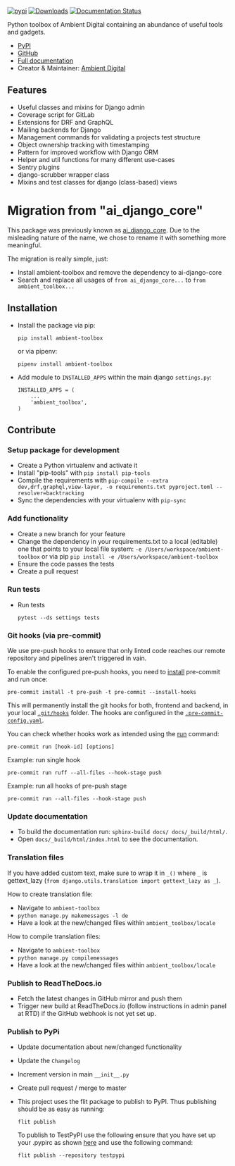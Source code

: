 [![pypi](https://img.shields.io/pypi/v/ambient-toolbox.svg)](https://pypi.python.org/pypi/ambient-toolbox/)
[![Downloads](https://pepy.tech/badge/ambient-toolbox)](https://pepy.tech/project/ambient-toolbox)
[![Documentation Status](https://readthedocs.org/projects/ambient-toolbox/badge/?version=latest)](https://ambient-toolbox.readthedocs.io/en/latest/?badge=latest)

Python toolbox of Ambient Digital containing an abundance of useful tools and gadgets.

* [PyPI](https://pypi.org/project/ambient-toolbox/)
* [GitHub](https://github.com/ambient-innovation/ambient-toolbox)
* [Full documentation](https://ambient-toolbox.readthedocs.io/en/latest/index.html)
* Creator & Maintainer: [Ambient Digital](https://ambient.digital)

## Features

* Useful classes and mixins for Django admin
* Coverage script for GitLab
* Extensions for DRF and GraphQL
* Mailing backends for Django
* Management commands for validating a projects test structure
* Object ownership tracking with timestamping
* Pattern for improved workflow with Django ORM
* Helper and util functions for many different use-cases
* Sentry plugins
* django-scrubber wrapper class
* Mixins and test classes for django (class-based) views

# Migration from "ai_django_core"

This package was previously known as [ai_django_core](https://pypi.org/project/ai-django-core/). Due to the
misleading nature of the name, we chose to rename it with something more meaningful.

The migration is really simple, just:

* Install ambient-toolbox and remove the dependency to ai-django-core
* Search and replace all usages of `from ai_django_core...` to `from ambient_toolbox...`


## Installation

- Install the package via pip:

  `pip install ambient-toolbox`

  or via pipenv:

  `pipenv install ambient-toolbox`

- Add module to `INSTALLED_APPS` within the main django `settings.py`:

    ````
    INSTALLED_APPS = (
        ...
        'ambient_toolbox',
    )
     ````

## Contribute

### Setup package for development

- Create a Python virtualenv and activate it
- Install "pip-tools" with `pip install pip-tools`
- Compile the requirements with `pip-compile --extra dev,drf,graphql,view-layer, -o requirements.txt pyproject.toml --resolver=backtracking`
- Sync the dependencies with your virtualenv with `pip-sync`

### Add functionality

- Create a new branch for your feature
- Change the dependency in your requirements.txt to a local (editable) one that points to your local file system:
  `-e /Users/workspace/ambient-toolbox` or via pip  `pip install -e /Users/workspace/ambient-toolbox`
- Ensure the code passes the tests
- Create a pull request

### Run tests

- Run tests
  ````
  pytest --ds settings tests
  ````

### Git hooks (via pre-commit)

We use pre-push hooks to ensure that only linted code reaches our remote repository and pipelines aren't triggered in
vain.

To enable the configured pre-push hooks, you need to [install](https://pre-commit.com/) pre-commit and run once:

    pre-commit install -t pre-push -t pre-commit --install-hooks

This will permanently install the git hooks for both, frontend and backend, in your local
[`.git/hooks`](./.git/hooks) folder.
The hooks are configured in the [`.pre-commit-config.yaml`](templates/.pre-commit-config.yaml.tpl).

You can check whether hooks work as intended using the [run](https://pre-commit.com/#pre-commit-run) command:

    pre-commit run [hook-id] [options]

Example: run single hook

    pre-commit run ruff --all-files --hook-stage push

Example: run all hooks of pre-push stage

    pre-commit run --all-files --hook-stage push

### Update documentation

- To build the documentation run: `sphinx-build docs/ docs/_build/html/`.
- Open `docs/_build/html/index.html` to see the documentation.

### Translation files

If you have added custom text, make sure to wrap it in `_()` where `_` is
gettext_lazy (`from django.utils.translation import gettext_lazy as _`).

How to create translation file:

* Navigate to `ambient-toolbox`
* `python manage.py makemessages -l de`
* Have a look at the new/changed files within `ambient_toolbox/locale`

How to compile translation files:

* Navigate to `ambient-toolbox`
* `python manage.py compilemessages`
* Have a look at the new/changed files within `ambient_toolbox/locale`

### Publish to ReadTheDocs.io

- Fetch the latest changes in GitHub mirror and push them
- Trigger new build at ReadTheDocs.io (follow instructions in admin panel at RTD) if the GitHub webhook is not yet set
  up.

### Publish to PyPi

- Update documentation about new/changed functionality

- Update the `Changelog`

- Increment version in main `__init__.py`

- Create pull request / merge to master

- This project uses the flit package to publish to PyPI. Thus publishing should be as easy as running:
  ```
  flit publish
  ```

  To publish to TestPyPI use the following ensure that you have set up your .pypirc as
  shown [here](https://flit.readthedocs.io/en/latest/upload.html#using-pypirc) and use the following command:

  ```
  flit publish --repository testpypi
  ```
